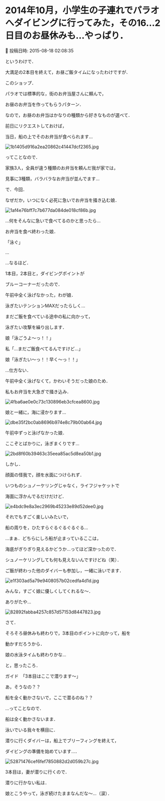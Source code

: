 # 2014年10月，小学生の子連れでパラオへダイビングに行ってみた，その16…2日目のお昼休みも…やっぱり．

📅 投稿日時: 2015-08-18 02:08:35

というわけで．


大満足の2本目を終えて，お昼ご飯タイムになったわけですが．





このショップ．


パラオでは標準的な，街のお弁当屋さんに頼んで，


お昼のお弁当を作ってもらうパターン．





なので，お昼のお弁当はかなりの種類から好きなものが選べて．


前日にリクエストしておけば，


当日，船の上でそのお弁当が食べられます…




![1b1405d916a2ea20862c41447dcf2365.jpg](images/1b1405d916a2ea20862c41447dcf2365.jpg)




ってことなので．


家族3人，全員が違う種類のお弁当を頼んだ我が家では，


見事に3種類，バラバラなお弁当が並んでます…





で．今回．


なぜだか，いつになく必死に急いでお弁当を掻き込む娘．




![1af4e76bff7c7b677da084de018cf86b.jpg](images/1af4e76bff7c7b677da084de018cf86b.jpg)




…何をそんなに急いで食べてるのかと思ったら…





お弁当を食べ終わった娘．





「泳ぐ」





…


…なるほど．





1本目，2本目と，ダイビングポイントが


ブルーコーナーだったので．


午前中全く泳げなかった，わが娘．


泳ぎたいテンションMAXだったらしく…


まだご飯を食べている途中の私に向かって，


泳ぎたい攻撃を繰り出します．





娘「泳ごうよ～っ！！」





私「…まだご飯食べてるんですけど…」





娘「泳ぎたい～っ！！早く～っ！！」





…仕方ない．


午前中全く泳げなくて，かわいそうだった娘のため．


私もお弁当を大急ぎで掻き込み．




![4fba6ae0e0c73c130896eb3cfcea8600.jpg](images/4fba6ae0e0c73c130896eb3cfcea8600.jpg)




娘と一緒に，海に浸かります…




![dbe35f2bc0ab8696b974e8c79b00ab64.jpg](images/dbe35f2bc0ab8696b974e8c79b00ab64.jpg)




午前中ずっと泳げなかった娘．


ここぞとばかりに，泳ぎまくりです…




![2bd8f60b39463c35eea85ac5d8ea50b1.jpg](images/2bd8f60b39463c35eea85ac5d8ea50b1.jpg)







しかし．


顔面の怪我で，顔を水面につけられず．


いつものシュノーケリングじゃなく，ライフジャケットで


海面に浮かんでるだけだけど．




![e4bdc9e8a3ec2969b45233e89d52dee0.jpg](images/e4bdc9e8a3ec2969b45233e89d52dee0.jpg)




それでもすごく楽しいみたいで，


船の周りを，ひたすらぐるぐるぐるぐる…





…まぁ．どちらにしろ船が止まっているここは，


海底がぎりぎり見えるかどうか…ってほど深かったので．


シュノーケリングしても何も見えないんですけどね（笑）．





ご飯が終わった他のダイバーも参加し，一緒に泳いでます．




![e1f303ad5a79e9408057b02cedfa4d1d.jpg](images/e1f303ad5a79e9408057b02cedfa4d1d.jpg)




みんな，すごく娘に優しくしてくれるな～．


ありがたや…




![82892fabba4257c857d57153d8447823.jpg](images/82892fabba4257c857d57153d8447823.jpg)







さて．


そろそろ昼休みも終わりで，3本目のポイントに向かって，船を


動かすだろうから．


娘の水泳タイムも終わりかな…


と，思ったころ．





ガイド　「3本目はここで潜ります～」





あ，そうなの？？


船を全く動かさないで，ここで潜るのね？？





…ってことなので．


船は全く動かさないまま．


泳いでいる我々を横目に．


潜りに行くダイバーは，船上でブリーフィングを終えて，


ダイビングの準備を始めています…．




![52871476cef6fef7850882d2d059b27c.jpg](images/52871476cef6fef7850882d2d059b27c.jpg)







3本目は，妻が潜りに行くので．


潜りに行かない私は．


娘とこうやって，泳ぎ続けたままなんだな～…（涙）．
